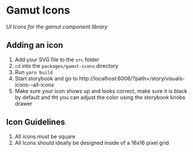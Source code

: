 # Gamut Icons

_UI Icons for the gamut component library_

## Adding an icon

1. Add your SVG file to the `src` folder
2. `cd` into the `packages/gamut-icons` directory
3. Run `yarn build`
4. Start storybook and go to http://localhost:6006/?path=/story/visuals-icons--all-icons
5. Make sure your icon shows up and looks correct, make sure it is black by default and tht you can adjust the color using the storybook knobs drawer

## Icon Guidelines

1. All icons must be square
2. All Icons should ideally be designed inside of a 16x16 pixel grid
